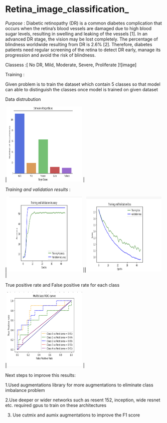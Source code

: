 # Retina_image_classification_

_Purpose_ :
      Diabetic retinopathy (DR) is a common diabetes complication that occurs when the retina’s blood vessels are damaged due to high blood sugar levels, resulting in swelling and leaking of the vessels [1]. In an advanced DR stage, the vision may be lost completely. The percentage of blindness worldwide resulting from DR is 2.6% [2]. Therefore, diabetes patients need regular screening of the retina to detect DR early, manage its progression and avoid the risk of blindness. 
 
 Classess :[ No DR,    Mild,   Moderate, Severe,  Proliferate  ]![image]

Training :

  Given problem is to train the dataset which contain 5 classes so that model can able to distinguish the classes once model is trained on given dataset 


Data distrubution 

|<img src="./assets/sample1.jpg" width="240" height="240"/> |


_Training and validation results_ :


|<img src="./assets/sample2.jpg" width="240" height="240"/> ||<img src="./assets/sample3.jpg" width="240" height="240"/> |



True positive rate and False positive rate for each class 

|<img src="./assets/sample4.jpg" width="240" height="240"/> |

Next steps to improve this results:

1.Used augmentations library for more augmentations to eliminate class imbalance problem 

2.Use deeper or wider networks such as resent 152, inception, wide resnet etc. required gpus to train on these architectures 

3. Use cutmix and aumix augmentations to improve the F1 score
